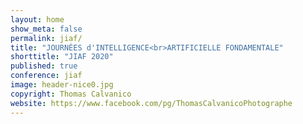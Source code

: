 ```yaml
---
layout: home
show_meta: false
permalink: jiaf/
title: "JOURNÉES d'INTELLIGENCE<br>ARTIFICIELLE FONDAMENTALE"
shorttitle: "JIAF 2020"
published: true
conference: jiaf
image: header-nice0.jpg
copyright: Thomas Calvanico
website: https://www.facebook.com/pg/ThomasCalvanicoPhotographe
---
```

